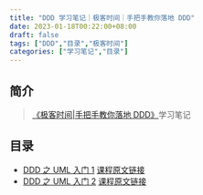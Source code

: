 ```yaml
---
title: "DDD 学习笔记｜极客时间｜手把手教你落地 DDD"
date: 2023-01-18T00:22:00+08:00
draft: false
tags: ["DDD","目录","极客时间"]
categories: ["学习笔记","目录"]
---
```


## 简介

> [《极客时间|手把手教你落地 DDD》](http://gk.link/a/11UPq)学习笔记

## 目录

- [DDD 之 UML 入门 1](../01) [课程原文链接](http://gk.link/a/11UPs)
- [DDD 之 UML 入门 2](../02) [课程原文链接](http://gk.link/a/11UTm)